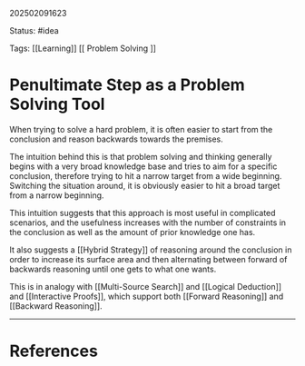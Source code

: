 202502091623

Status: #idea

Tags: [[Learning]] [[ Problem Solving ]]

# Penultimate Step as a Problem Solving Tool

When trying to solve a hard problem, it is often easier to start from the conclusion and reason backwards towards the premises. 

The intuition behind this is that problem solving and thinking generally begins with a very broad knowledge base and tries to aim for a specific conclusion, therefore trying to hit a narrow target from a wide beginning. Switching the situation around, it is obviously easier to hit a broad target from a narrow beginning.

This intuition suggests that this approach is most useful in complicated scenarios, and the usefulness increases with the number of constraints in the conclusion as well as the amount of prior knowledge one has.

It also suggests a [[Hybrid Strategy]] of reasoning around the conclusion in order to increase its surface area and then alternating between forward of backwards reasoning until one gets to what one wants.

This is in analogy with [[Multi-Source Search]] and [[Logical Deduction]] and [[Interactive Proofs]], which support both [[Forward Reasoning]] and [[Backward Reasoning]].

---
# References